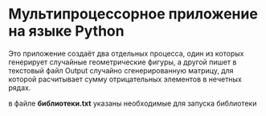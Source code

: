 # Мультипроцессорное приложение на языке Python

Это приложение создаёт два отдельных процесса, один из которых генерирует случайные геометрические фигуры, а другой пишет в текстовый файл Output случайно сгенерированную матрицу, для которой
расчитывает сумму отрицательных элементов в нечетных рядах.

в файле **библиотеки.txt** указаны необходимые для запуска библиотеки
